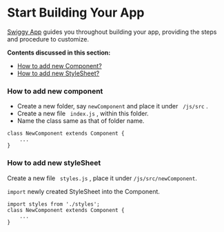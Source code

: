 # Start Building Your App

[Swiggy App]() guides you throughout building your app, providing the steps and procedure to customize.


**Contents discussed in this section:**
* [How to add new Component?](#new-component)
* [How to add new StyleSheet?](#new-styleSheet)

<a id="new-component"></a>
### How to add new component

* Create a new folder, say ``` newComponent ``` and place it under ``` /js/src``` .
* Create a new file ``` index.js``` , within this folder.
* Name the class same as that of folder name.

```
class NewComponent extends Component {
    ...
}
```

<a id="new-stylesheet"></a>
### How to add new styleSheet

Create a new file ``` styles.js``` , place it under ```/js/src/newComponent```.

```import``` newly created StyleSheet into the Component.
```
import styles from './styles';
class NewComponent extends Component {
    ...
}
```
